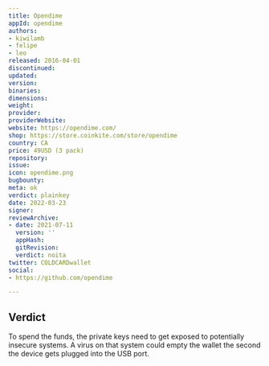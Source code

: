 ```yaml
---
title: Opendime
appId: opendime
authors:
- kiwilamb
- felipe
- leo
released: 2016-04-01
discontinued: 
updated: 
version: 
binaries: 
dimensions: 
weight: 
provider: 
providerWebsite: 
website: https://opendime.com/
shop: https://store.coinkite.com/store/opendime
country: CA
price: 49USD (3 pack)
repository: 
issue: 
icon: opendime.png
bugbounty: 
meta: ok
verdict: plainkey
date: 2022-03-23
signer: 
reviewArchive:
- date: 2021-07-11
  version: ''
  appHash: 
  gitRevision: 
  verdict: noita
twitter: COLDCARDwallet
social:
- https://github.com/opendime

---
```


## Verdict

To spend the funds, the private keys need to get exposed to potentially insecure
systems. A virus on that system could empty the wallet the second the device
gets plugged into the USB port.
